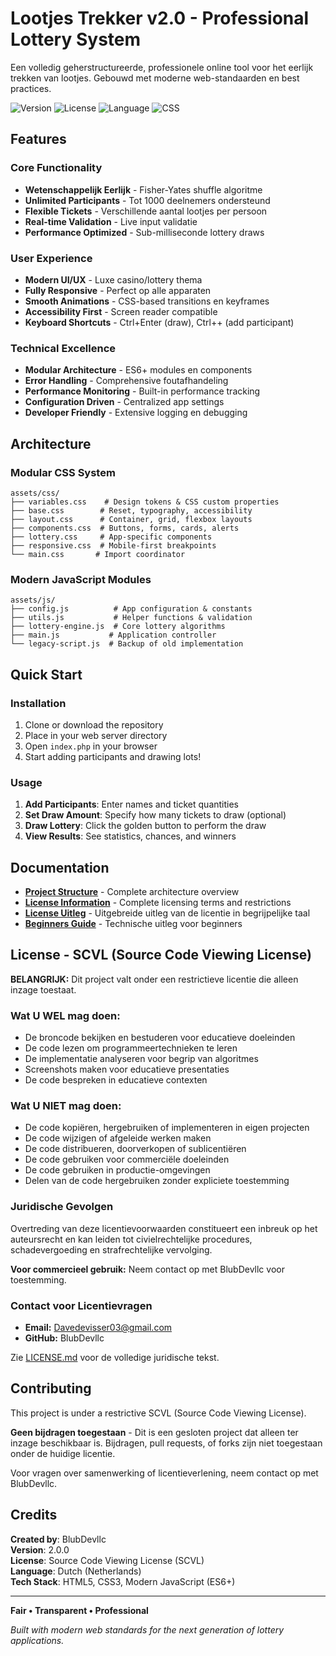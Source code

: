 # Lootjes Trekker v2.0 - Professional Lottery System

Een volledig geherstructureerde, professionele online tool voor het eerlijk trekken van lootjes. Gebouwd met moderne web-standaarden en best practices.

![Version](https://img.shields.io/badge/version-2.0.0-blue.svg)
![License](https://img.shields.io/badge/license-SCVL-red.svg)
![Language](https://img.shields.io/badge/language-JavaScript-yellow.svg)
![CSS](https://img.shields.io/badge/css-modular-green.svg)

## Features

### **Core Functionality**
- **Wetenschappelijk Eerlijk** - Fisher-Yates shuffle algoritme
- **Unlimited Participants** - Tot 1000 deelnemers ondersteund
- **Flexible Tickets** - Verschillende aantal lootjes per persoon
- **Real-time Validation** - Live input validatie
- **Performance Optimized** - Sub-milliseconde lottery draws

### **User Experience**
- **Modern UI/UX** - Luxe casino/lottery thema
- **Fully Responsive** - Perfect op alle apparaten
- **Smooth Animations** - CSS-based transitions en keyframes
- **Accessibility First** - Screen reader compatible
- **Keyboard Shortcuts** - Ctrl+Enter (draw), Ctrl++ (add participant)

### **Technical Excellence**
- **Modular Architecture** - ES6+ modules en components
- **Error Handling** - Comprehensive foutafhandeling
- **Performance Monitoring** - Built-in performance tracking
- **Configuration Driven** - Centralized app settings
- **Developer Friendly** - Extensive logging en debugging

## Architecture

### **Modular CSS System**
```
assets/css/
├── variables.css    # Design tokens & CSS custom properties
├── base.css        # Reset, typography, accessibility
├── layout.css      # Container, grid, flexbox layouts
├── components.css  # Buttons, forms, cards, alerts
├── lottery.css     # App-specific components
├── responsive.css  # Mobile-first breakpoints
└── main.css       # Import coordinator
```

### **Modern JavaScript Modules**
```
assets/js/
├── config.js          # App configuration & constants
├── utils.js           # Helper functions & validation
├── lottery-engine.js  # Core lottery algorithms
├── main.js           # Application controller
└── legacy-script.js  # Backup of old implementation
```

## Quick Start

### **Installation**
1. Clone or download the repository
2. Place in your web server directory
3. Open `index.php` in your browser
4. Start adding participants and drawing lots!

### **Usage**
1. **Add Participants**: Enter names and ticket quantities
2. **Set Draw Amount**: Specify how many tickets to draw (optional)
3. **Draw Lottery**: Click the golden button to perform the draw
4. **View Results**: See statistics, chances, and winners

## Documentation

- **[Project Structure](PROJECT_STRUCTURE.md)** - Complete architecture overview
- **[License Information](../LICENSE.md)** - Complete licensing terms and restrictions
- **[License Uitleg](LICENSE_UITLEG.md)** - Uitgebreide uitleg van de licentie in begrijpelijke taal
- **[Beginners Guide](UITLEG_VOOR_BEGINNERS.md)** - Technische uitleg voor beginners

## License - SCVL (Source Code Viewing License)

**BELANGRIJK:** Dit project valt onder een restrictieve licentie die alleen inzage toestaat.

### **Wat U WEL mag doen:**
- De broncode bekijken en bestuderen voor educatieve doeleinden
- De code lezen om programmeertechnieken te leren
- De implementatie analyseren voor begrip van algoritmes
- Screenshots maken voor educatieve presentaties
- De code bespreken in educatieve contexten

### **Wat U NIET mag doen:**
- De code kopiëren, hergebruiken of implementeren in eigen projecten
- De code wijzigen of afgeleide werken maken
- De code distribueren, doorverkopen of sublicentiëren
- De code gebruiken voor commerciële doeleinden
- De code gebruiken in productie-omgevingen
- Delen van de code hergebruiken zonder expliciete toestemming

### **Juridische Gevolgen**
Overtreding van deze licentievoorwaarden constitueert een inbreuk op het auteursrecht en kan leiden tot civielrechtelijke procedures, schadevergoeding en strafrechtelijke vervolging.

**Voor commercieel gebruik:** Neem contact op met BlubDevllc voor toestemming.

### **Contact voor Licentievragen**
- **Email:** Davedevisser03@gmail.com
- **GitHub:** BlubDevllc

Zie [LICENSE.md](../LICENSE.md) voor de volledige juridische tekst.

## Contributing

This project is under a restrictive SCVL (Source Code Viewing License). 

**Geen bijdragen toegestaan** - Dit is een gesloten project dat alleen ter inzage beschikbaar is. Bijdragen, pull requests, of forks zijn niet toegestaan onder de huidige licentie.

Voor vragen over samenwerking of licentieverlening, neem contact op met BlubDevllc.

## Credits

**Created by**: BlubDevllc  
**Version**: 2.0.0  
**License**: Source Code Viewing License (SCVL)  
**Language**: Dutch (Netherlands)  
**Tech Stack**: HTML5, CSS3, Modern JavaScript (ES6+)

---

**Fair • Transparent • Professional**

*Built with modern web standards for the next generation of lottery applications.*

